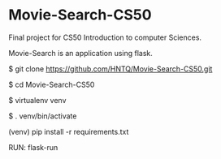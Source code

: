 # Movie-Search-CS50

Final project for CS50 Introduction to computer Sciences.

Movie-Search is an application using flask.


$ git clone https://github.com/HNTQ/Movie-Search-CS50.git

$ cd Movie-Search-CS50

$ virtualenv venv

$ . venv/bin/activate

(venv) pip install -r requirements.txt



RUN: flask-run


